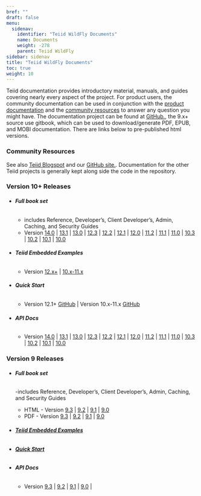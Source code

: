 ```yaml
---
bref: ""
draft: false
menu:
  sidenav:
    identifier: "Teiid WildFly Documents"
    name: Documents
    weight: -278
    parent: Teiid WildFly
sidebar: sidenav
title: "Teiid WildFly Documents"
toc: true
weight: 10
---
```


Teiid documentation provides introductory material, manuals, and guides covering nearly every aspect of the project.  For product users, the community documentation can be used in conjunction with the [product documentation](https://www.redhat.com/en/topics/middleware) and the [community resources](/community) to answer any question you might have. The documentation project can be found at [GitHub.](https://github.com/teiid/teiid-documents/), the 9.x+ source use gitbook, which can be used to download/generate PDF, EPUB, and MOBI documentation.  There are links below to pre-published html versions.
 
### Community Resources

See also [Teiid Blogspot](http://teiid.blogspot.com/) and our [GitHub site.](https://github.com/teiid/teiid-documents/).  Documentation for the other Teiid projects is generally kept along side the code in the repository.

### Version 10+ Releases

- ###### **Full book set** 
  - includes Reference, Developer’s, Client Developer’s, Admin, Caching, and Security Guides
  - Version
  [14.0](http://teiid.github.io/teiid-documents/14.0.x/content)
| [13.1](http://teiid.github.io/teiid-documents/13.1.x/content) 
| [13.0](http://teiid.github.io/teiid-documents/13.0.x/content)
| [12.3](http://teiid.github.io/teiid-documents/12.3.x/content)
| [12.2](http://teiid.github.io/teiid-documents/12.2.x/content)
| [12.1](http://teiid.github.io/teiid-documents/12.1.x/content)
| [12.0](http://teiid.github.io/teiid-documents/12.0.x/content) 
| [11.2](http://teiid.github.io/teiid-documents/11.2.x/content) 
| [11.1](http://teiid.github.io/teiid-documents/11.1.x/content) 
| [11.0](http://teiid.github.io/teiid-documents/11.0.x/content) 
| [10.3](http://teiid.github.io/teiid-documents/10.3.x/content) 
| [10.2](http://teiid.github.io/teiid-documents/10.2.x/content) 
| [10.1](http://teiid.github.io/teiid-documents/10.1.x/content) 
| [10.0](http://teiid.github.io/teiid-documents/10.0.x/content)

- ###### **Teiid Embedded Examples**
  - Version [12.x+](https://github.com/teiid/teiid-embedded-examples/blob/master/README.md)
| [10.x-11.x](https://github.com/teiid/teiid-embedded-examples/blob/teiid-10.x/README.md)

- ###### **Quick Start**
  - Version 12.1+ [GitHub](https://github.com/teiid/teiid-quickstarts/blob/master/README.adoc)
| Version 10.x-11.x [GitHub](https://github.com/teiid/teiid-quickstarts/blob/teiid-10.x/README.adoc)

- ###### **API Docs**
  - Version 
  [14.0](http://docs.jboss.org/teiid/14.0.0/apidocs)
| [13.1](http://docs.jboss.org/teiid/13.1.0/apidocs)
| [13.0](http://docs.jboss.org/teiid/13.0.0/apidocs)
| [12.3](http://docs.jboss.org/teiid/12.3.0/apidocs)
| [12.2](http://docs.jboss.org/teiid/12.2.0/apidocs) 
| [12.1](http://docs.jboss.org/teiid/12.1.0/apidocs)
| [12.0](http://docs.jboss.org/teiid/12.0.0/apidocs) 
| [11.2](http://docs.jboss.org/teiid/11.2.0/apidocs) 
| [11.1](http://docs.jboss.org/teiid/11.1.0/apidocs) 
| [11.0](http://docs.jboss.org/teiid/11.0.0/apidocs) 
| [10.3](http://docs.jboss.org/teiid/10.3.0/apidocs) 
| [10.2](http://docs.jboss.org/teiid/10.2.0/apidocs) 
| [10.1](http://docs.jboss.org/teiid/10.1.0/apidocs) 
| [10.0](http://docs.jboss.org/teiid/10.0.0.Final/apidocs)

### Version 9 Releases

- ###### **Full book set**
  -includes Reference, Developer’s, Client Developer’s, Admin, Caching, and Security Guides

  - HTML - Version [9.3](http://teiid.github.io/teiid-documents/9.3.x/content/)
| [9.2](http://teiid.github.io/teiid-documents/9.2.x/content/)
| [9.1](http://teiid.github.io/teiid-documents/9.1.x/content/)
| [9.0](http://teiid.github.io/teiid-documents/9.0.x/content/)
  - PDF - Version [9.3](http://teiid.github.io/teiid-documents/9.3.x/teiid-documents.pdf)
| [9.2](http://teiid.github.io/teiid-documents/9.2.x/teiid-documents.pdf)
| [9.1](http://teiid.github.io/teiid-documents/9.1.x/teiid-documents.pdf)
| [9.0](http://teiid.github.io/teiid-documents/9.0.x/teiid-documents.pdf)


- ###### [**Teiid Embedded Examples**](https://github.com/teiid/teiid-embedded-examples/blob/teiid-9.x/README.md)

- ###### [**Quick Start**](https://github.com/teiid/teiid-quickstarts/blob/teiid-9.x/README.adoc)

- ###### **API Docs**
  - Version [9.3](http://docs.jboss.org/teiid/9.3.0.Final/apidocs) |
[9.2](http://docs.jboss.org/teiid/9.2.0.Final/apidocs) |
[9.1](http://docs.jboss.org/teiid/9.1.0.Final/apidocs) |
[9.0](http://docs.jboss.org/teiid/9.0.0.Final/apidocs) |

